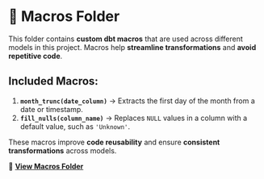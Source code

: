 # 📂 Macros Folder

This folder contains **custom dbt macros** that are used across different models in this project. Macros help **streamline transformations** and **avoid repetitive code**.

##  Included Macros:
1. **`month_trunc(date_column)`** → Extracts the first day of the month from a date or timestamp.
2. **`fill_nulls(column_name)`** → Replaces `NULL` values in a column with a default value, such as `'Unknown'`.

These macros improve **code reusability** and ensure **consistent transformations** across models.

📂 **[View Macros Folder](../macros)**
